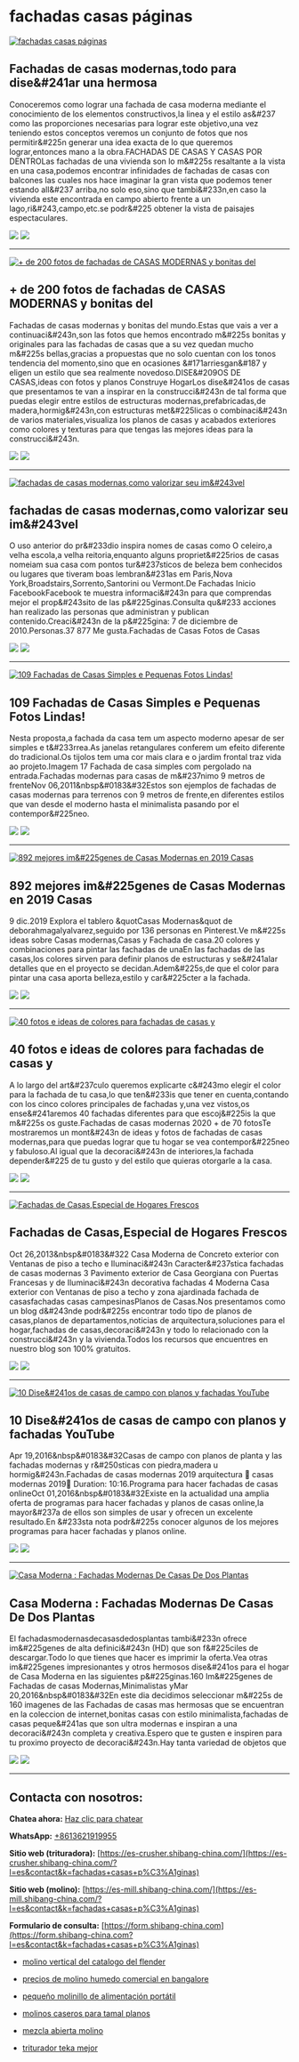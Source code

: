 # fachadas casas páginas

<a href="https://swt.shibang-china.com/?l=es&img&k=fachadas+casas+p%C3%A1ginas" target="_blank">![fachadas casas páginas](http://static.shibang-china.com/all-800x300/1410.jpg)</a>

## Fachadas de casas modernas,todo para dise&#241ar una hermosa
Conoceremos como lograr una fachada de casa moderna mediante el conocimiento de los elementos constructivos,la linea y el estilo as&#237 como las proporciones necesarias para lograr este objetivo,una vez teniendo estos conceptos veremos un conjunto de fotos que nos permitir&#225n generar una idea exacta de lo que queremos lograr,entonces mano a la obra.FACHADAS DE CASAS Y CASAS POR DENTROLas fachadas de una vivienda son lo m&#225s resaltante a la vista en una casa,podemos encontrar infinidades de fachadas de casas con balcones las cuales nos hace imaginar la gran vista que podemos tener estando all&#237 arriba,no solo eso,sino que tambi&#233n,en caso la vivienda este encontrada en campo abierto frente a un lago,ri&#243,campo,etc.se podr&#225 obtener la vista de paisajes espectaculares.


<a href="https://whatsapp.shibangsoft.com/WhatsApp.php" target="_blank" title="WhatsApp">![](http://static.shibang-china.com/icon/whatsapp.png)</a> <a href="https://swt.shibang-china.com/?l=es&icon&k=fachadas+casas+p%C3%A1ginas" target="_blank">![](http://static.shibang-china.com/icon/chat-es.png)</a>

---

<a href="https://swt.shibang-china.com/?l=es&img&k=fachadas+casas+p%C3%A1ginas" target="_blank">![+ de 200 fotos de fachadas de CASAS MODERNAS y bonitas del](http://static.shibang-china.com/all-800x300/388.jpg)</a>

## + de 200 fotos de fachadas de CASAS MODERNAS y bonitas del
Fachadas de casas modernas y bonitas del mundo.Estas que vais a ver a continuaci&#243n,son las fotos que hemos encontrado m&#225s bonitas y originales para las fachadas de casas que a su vez quedan mucho m&#225s bellas,gracias a propuestas que no solo cuentan con los tonos tendencia del momento,sino que en ocasiones &#171arriesgan&#187 y eligen un estilo que sea realmente novedoso.DISE&#209OS DE CASAS,ideas con fotos y planos Construye HogarLos dise&#241os de casas que presentamos te van a inspirar en la construcci&#243n de tal forma que puedas elegir entre estilos de estructuras modernas,prefabricadas,de madera,hormig&#243n,con estructuras met&#225licas o combinaci&#243n de varios materiales,visualiza los planos de casas y acabados exteriores como colores y texturas para que tengas las mejores ideas para la construcci&#243n.


<a href="https://whatsapp.shibangsoft.com/WhatsApp.php" target="_blank" title="WhatsApp">![](http://static.shibang-china.com/icon/whatsapp.png)</a> <a href="https://swt.shibang-china.com/?l=es&icon&k=fachadas+casas+p%C3%A1ginas" target="_blank">![](http://static.shibang-china.com/icon/chat-es.png)</a>

---

<a href="https://swt.shibang-china.com/?l=es&img&k=fachadas+casas+p%C3%A1ginas" target="_blank">![fachadas de casas modernas,como valorizar seu im&#243vel](http://static.shibang-china.com/all-800x300/51.jpg)</a>

## fachadas de casas modernas,como valorizar seu im&#243vel
O uso anterior do pr&#233dio inspira nomes de casas como O celeiro,a velha escola,a velha reitoria,enquanto alguns propriet&#225rios de casas nomeiam sua casa com pontos tur&#237sticos de beleza bem conhecidos ou lugares que tiveram boas lembran&#231as em Paris,Nova York,Broadstairs,Sorrento,Santorini ou Vermont.De Fachadas Inicio FacebookFacebook te muestra informaci&#243n para que comprendas mejor el prop&#243sito de las p&#225ginas.Consulta qu&#233 acciones han realizado las personas que administran y publican contenido.Creaci&#243n de la p&#225gina: 7 de diciembre de 2010.Personas.37 877 Me gusta.Fachadas de Casas Fotos de Casas


<a href="https://whatsapp.shibangsoft.com/WhatsApp.php" target="_blank" title="WhatsApp">![](http://static.shibang-china.com/icon/whatsapp.png)</a> <a href="https://swt.shibang-china.com/?l=es&icon&k=fachadas+casas+p%C3%A1ginas" target="_blank">![](http://static.shibang-china.com/icon/chat-es.png)</a>

---

<a href="https://swt.shibang-china.com/?l=es&img&k=fachadas+casas+p%C3%A1ginas" target="_blank">![109 Fachadas de Casas Simples e Pequenas Fotos Lindas!](http://static.shibang-china.com/all-800x300/1171.jpg)</a>

## 109 Fachadas de Casas Simples e Pequenas Fotos Lindas!
Nesta proposta,a fachada da casa tem um aspecto moderno apesar de ser simples e t&#233rrea.As janelas retangulares conferem um efeito diferente do tradicional.Os tijolos tem uma cor mais clara e o jardim frontal traz vida ao projeto.Imagem 17 Fachada de casa simples com pergolado na entrada.Fachadas modernas para casas de m&#237nimo 9 metros de frenteNov 06,2011&nbsp&#0183&#32Estos son ejemplos de fachadas de casas modernas para terrenos con 9 metros de frente,en diferentes estilos que van desde el moderno hasta el minimalista pasando por el contempor&#225neo.


<a href="https://whatsapp.shibangsoft.com/WhatsApp.php" target="_blank" title="WhatsApp">![](http://static.shibang-china.com/icon/whatsapp.png)</a> <a href="https://swt.shibang-china.com/?l=es&icon&k=fachadas+casas+p%C3%A1ginas" target="_blank">![](http://static.shibang-china.com/icon/chat-es.png)</a>

---

<a href="https://swt.shibang-china.com/?l=es&img&k=fachadas+casas+p%C3%A1ginas" target="_blank">![892 mejores im&#225genes de Casas Modernas en 2019 Casas](http://static.shibang-china.com/all-800x300/194.jpg)</a>

## 892 mejores im&#225genes de Casas Modernas en 2019 Casas
9 dic.2019 Explora el tablero &quotCasas Modernas&quot de deborahmagalyalvarez,seguido por 136 personas en Pinterest.Ve m&#225s ideas sobre Casas modernas,Casas y Fachada de casa.20 colores y combinaciones para pintar las fachadas de unaEn las fachadas de las casas,los colores sirven para definir planos de estructuras y se&#241alar detalles que en el proyecto se decidan.Adem&#225s,de que el color para pintar una casa aporta belleza,estilo y car&#225cter a la fachada.


<a href="https://whatsapp.shibangsoft.com/WhatsApp.php" target="_blank" title="WhatsApp">![](http://static.shibang-china.com/icon/whatsapp.png)</a> <a href="https://swt.shibang-china.com/?l=es&icon&k=fachadas+casas+p%C3%A1ginas" target="_blank">![](http://static.shibang-china.com/icon/chat-es.png)</a>

---

<a href="https://swt.shibang-china.com/?l=es&img&k=fachadas+casas+p%C3%A1ginas" target="_blank">![40 fotos e ideas de colores para fachadas de casas y](http://static.shibang-china.com/all-800x300/905.jpg)</a>

## 40 fotos e ideas de colores para fachadas de casas y
A lo largo del art&#237culo queremos explicarte c&#243mo elegir el color para la fachada de tu casa,lo que ten&#233is que tener en cuenta,contando con los cinco colores principales de fachadas y,una vez vistos,os ense&#241aremos 40 fachadas diferentes para que escoj&#225is la que m&#225s os guste.Fachadas de casas modernas 2020 + de 70 fotosTe mostraremos un mont&#243n de ideas y fotos de fachadas de casas modernas,para que puedas lograr que tu hogar se vea contempor&#225neo y fabuloso.Al igual que la decoraci&#243n de interiores,la fachada depender&#225 de tu gusto y del estilo que quieras otorgarle a la casa.


<a href="https://whatsapp.shibangsoft.com/WhatsApp.php" target="_blank" title="WhatsApp">![](http://static.shibang-china.com/icon/whatsapp.png)</a> <a href="https://swt.shibang-china.com/?l=es&icon&k=fachadas+casas+p%C3%A1ginas" target="_blank">![](http://static.shibang-china.com/icon/chat-es.png)</a>

---

<a href="https://swt.shibang-china.com/?l=es&img&k=fachadas+casas+p%C3%A1ginas" target="_blank">![Fachadas de Casas,Especial de Hogares Frescos](http://static.shibang-china.com/all-800x300/98.jpg)</a>

## Fachadas de Casas,Especial de Hogares Frescos
Oct 26,2013&nbsp&#0183&#322 Casa Moderna de Concreto exterior con Ventanas de piso a techo e Iluminaci&#243n Caracter&#237stica fachadas de casas modernas 3 Pavimento exterior de Casa Georgiana con Puertas Francesas y de Iluminaci&#243n decorativa fachadas 4 Moderna Casa exterior con Ventanas de piso a techo y zona ajardinada fachada de casasfachadas casas campesinasPlanos de Casas.Nos presentamos como un blog d&#243nde podr&#225s encontrar todo tipo de planos de casas,planos de departamentos,noticias de arquitectura,soluciones para el hogar,fachadas de casas,decoraci&#243n y todo lo relacionado con la construcci&#243n y la vivienda.Todos los recursos que encuentres en nuestro blog son 100% gratuitos.


<a href="https://whatsapp.shibangsoft.com/WhatsApp.php" target="_blank" title="WhatsApp">![](http://static.shibang-china.com/icon/whatsapp.png)</a> <a href="https://swt.shibang-china.com/?l=es&icon&k=fachadas+casas+p%C3%A1ginas" target="_blank">![](http://static.shibang-china.com/icon/chat-es.png)</a>

---

<a href="https://swt.shibang-china.com/?l=es&img&k=fachadas+casas+p%C3%A1ginas" target="_blank">![10 Dise&#241os de casas de campo con planos y fachadas YouTube](http://static.shibang-china.com/all-800x300/461.jpg)</a>

## 10 Dise&#241os de casas de campo con planos y fachadas YouTube
Apr 19,2016&nbsp&#0183&#32Casas de campo con planos de planta y las fachadas modernas y r&#250sticas con piedra,madera u hormig&#243n.Fachadas de casas modernas 2019 arquitectura 🏡 casas modernas 2019🏡 Duration: 10:16.Programa para hacer fachadas de casas onlineOct 01,2016&nbsp&#0183&#32Existe en la actualidad una amplia oferta de programas para hacer fachadas y planos de casas online,la mayor&#237a de ellos son simples de usar y ofrecen un excelente resultado.En &#233sta nota podr&#225s conocer algunos de los mejores programas para hacer fachadas y planos online.


<a href="https://whatsapp.shibangsoft.com/WhatsApp.php" target="_blank" title="WhatsApp">![](http://static.shibang-china.com/icon/whatsapp.png)</a> <a href="https://swt.shibang-china.com/?l=es&icon&k=fachadas+casas+p%C3%A1ginas" target="_blank">![](http://static.shibang-china.com/icon/chat-es.png)</a>

---

<a href="https://swt.shibang-china.com/?l=es&img&k=fachadas+casas+p%C3%A1ginas" target="_blank">![Casa Moderna : Fachadas Modernas De Casas De Dos Plantas](http://static.shibang-china.com/all-800x300/815.jpg)</a>

## Casa Moderna : Fachadas Modernas De Casas De Dos Plantas
El fachadasmodernasdecasasdedosplantas tambi&#233n ofrece im&#225genes de alta definici&#243n (HD) que son f&#225ciles de descargar.Todo lo que tienes que hacer es imprimir la oferta.Vea otras im&#225genes impresionantes y otros hermosos dise&#241os para el hogar de Casa Moderna en las siguientes p&#225ginas.160 Im&#225genes de Fachadas de casas Modernas,Minimalistas yMar 20,2016&nbsp&#0183&#32En este dia decidimos seleccionar m&#225s de 160 imagenes de las Fachadas de casas mas hermosas que se encuentran en la coleccion de internet,bonitas casas con estilo minimalista,fachadas de casas peque&#241as que son ultra modernas e inspiran a una decoraci&#243n completa y creativa.Espero que te gusten e inspiren para tu proximo proyecto de decoraci&#243n.Hay tanta variedad de objetos que


<a href="https://whatsapp.shibangsoft.com/WhatsApp.php" target="_blank" title="WhatsApp">![](http://static.shibang-china.com/icon/whatsapp.png)</a> <a href="https://swt.shibang-china.com/?l=es&icon&k=fachadas+casas+p%C3%A1ginas" target="_blank">![](http://static.shibang-china.com/icon/chat-es.png)</a>

---
## Contacta con nosotros:

**Chatea ahora:** [Haz clic para chatear](https://swt.shibang-china.com?l=es&contact&k=fachadas+casas+p%C3%A1ginas)

**WhatsApp:**  [+8613621919955](https://whatsapp.shibangsoft.com/WhatsApp.php)

**Sitio web (trituradora):** [https://es-crusher.shibang-china.com/](https://es-crusher.shibang-china.com/?l=es&contact&k=fachadas+casas+p%C3%A1ginas)

**Sitio web (molino):** [https://es-mill.shibang-china.com/](https://es-mill.shibang-china.com/?l=es&contact&k=fachadas+casas+p%C3%A1ginas)

**Formulario de consulta:** [https://form.shibang-china.com](https://form.shibang-china.com?l=es&contact&k=fachadas+casas+p%C3%A1ginas)

* [molino vertical del catalogo del flender](../75/molino%20vertical%20del%20catalogo%20del%20flender.md)

* [precios de molino humedo comercial en bangalore](../73/precios%20de%20molino%20humedo%20comercial%20en%20bangalore.md)

* [pequeño molinillo de alimentación portátil](../67/peque%C3%B1o%20molinillo%20de%20alimentaci%C3%B3n%20port%C3%A1til.md)

* [molinos caseros para tamal planos](../76/molinos%20caseros%20para%20tamal%20planos.md)

* [mezcla abierta molino](../79/mezcla%20abierta%20molino.md)

* [triturador teka mejor](../68/triturador%20teka%20mejor.md)